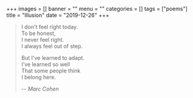 +++
images = []
banner = ""
menu = ""
categories = []
tags = ["poems"]
title = "Illusion"
date = "2019-12-26"
+++

> I don't feel right today.  
> To be honest,  
> I never feel right.  
> I always feel out of step.  
> 
> But I've learned to adapt.  
> I've learned so well  
> That some people think  
> I belong here.  
> 
> -- <cite>Marc Cohen</cite>